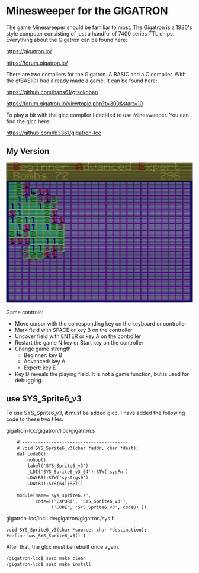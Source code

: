 # Minesweeper for the GIGATRON

The game Minesweeper should be familiar to most.
The Gigatron is a 1980's style computer consisting of just a handful of 7400 series TTL chips.
Everything about the Gigatron can be found here:

https://gigatron.io/

https://forum.gigatron.io/

There are two compilers for the Gigatron. A BASIC and a C compiler. With the gtBASIC I had already made a game. It can be found here:

https://github.com/hans61/gtsokoban

https://forum.gigatron.io/viewtopic.php?t=300&start=10

To play a bit with the glcc compiler I decided to use Minesweeper. You can find the glcc here:

https://github.com/lb3361/gigatron-lcc

## My Version

![gtmine for Gigatron](picture/gtmine-expert.jpg)

Game controls:

- Move cursor with the corresponding key on the keyboard or controller
- Mark field with SPACE or key B on the controller
- Uncover field with ENTER or key A on the controller
- Restart the game N key or Start key on the controller
- Change game strength
  - Beginner: key B
  - Advanced: key A
  - Expert: key E
- Key D reveals the playing field. It is not a game function, but is used for debugging.

## use SYS_Sprite6_v3

To use SYS_Sprite6_v3, it must be added glcc. I have added the following code to these two files:

gigatron-lcc/gigatron/libc/gigatron.s

```
    # ----------------------------------------
    # void SYS_Sprite6_v3(char *addr, char *dest);
    def code0():
        nohop()
        label('SYS_Sprite6_v3')
        _LDI('SYS_Sprite6_v3_64');STW('sysFn')
        LDW(R8);STW('sysArgs0')
        LDW(R9);SYS(64);RET()

    module(name='sys_sprite6.s',
           code=[('EXPORT', 'SYS_Sprite6_v3'),
                 ('CODE', 'SYS_Sprite6_v3', code0) ])
```

gigatron-lcc/include/gigatron/gigatron/sys.h

```
void SYS_Sprite6_v3(char *source, char *destination);
#define has_SYS_Sprite6_v3() 1
```

After that, the glcc must be rebuilt once again.

```
/gigatron-lcc$ suso make clean
/gigatron-lcc$ suso make install
```

